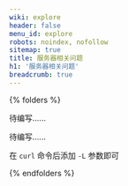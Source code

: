```yaml
---
wiki: explore
header: false
menu_id: explore
robots: noindex, nofollow
sitemap: true
title: 服务器相关问题
h1: '服务器相关问题'
breadcrumb: true
---
```


{% folders %}

<!-- folder Linux 服务器配置 Git 密钥 -->

待编写......

<!-- folder 在多 SSH 密钥 中选定 Git 使用的密钥 -->

待编写......

<!-- folder Curl 命令访问 Nginx 出现 301 的解决方案 -->

在 `curl` 命令后添加 `-L` 参数即可

{% endfolders %}
